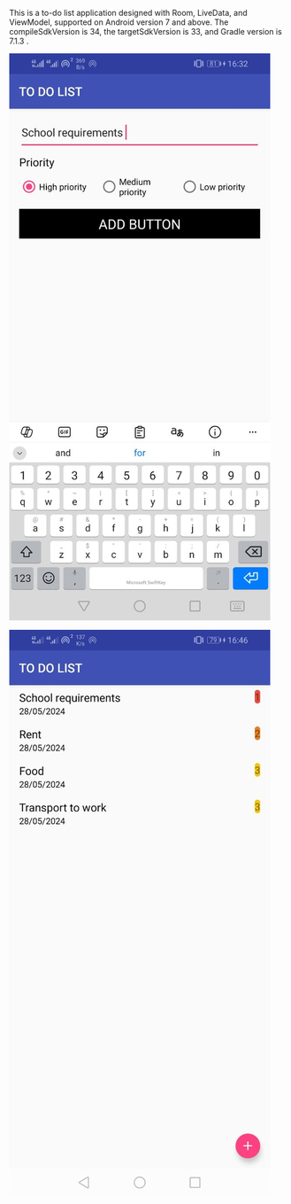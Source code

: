 This is a to-do list application designed with Room, LiveData, and ViewModel, supported on Android version 7 and above. 
The compileSdkVersion is 34, the targetSdkVersion is 33, and Gradle version is 7.1.3 .

![Example Image](Screenshots/screenshot2.jpg)

![Example Image](Screenshots/screenshot11.jpg)
